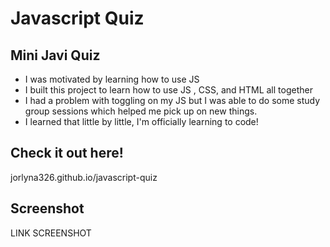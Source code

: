 
# Javascript Quiz

## Mini Javi Quiz

- I was motivated by learning how to use JS
- I built this project to learn how to use JS , CSS, and HTML all together
- I had a problem with toggling on my JS but I was able to do some study group sessions which helped me pick up on new things.
- I learned that little by little, I'm officially learning to code!

## Check it out here!
jorlyna326.github.io/javascript-quiz

## Screenshot
LINK SCREENSHOT